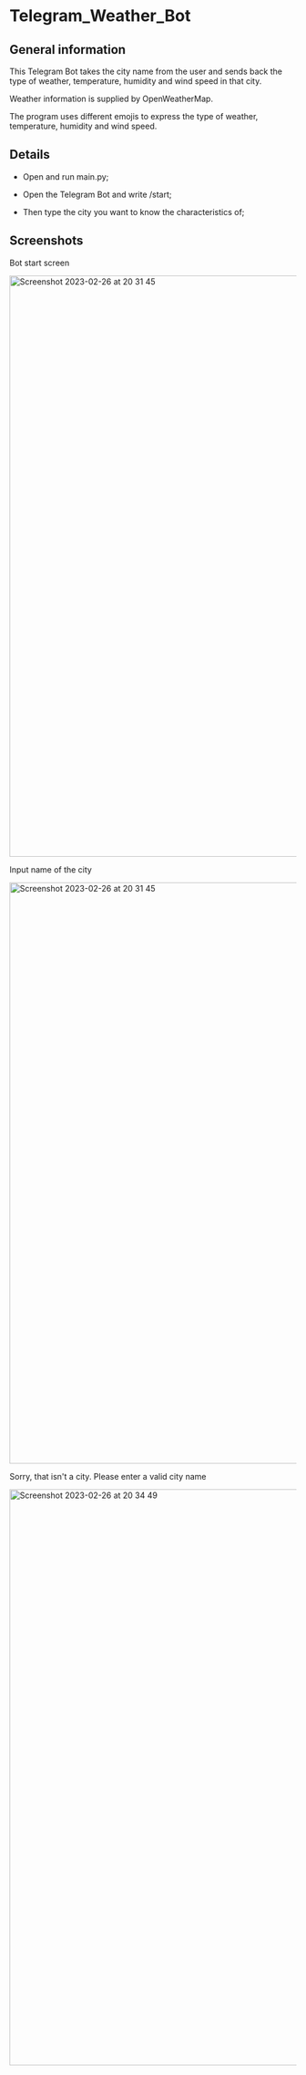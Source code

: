 # Telegram_Weather_Bot

## General information

This Telegram Bot takes the city name from the user and sends back the type of weather, temperature, humidity and wind speed in that city.

Weather information is supplied by OpenWeatherMap.

The program uses different emojis to express the type of weather, temperature, humidity and wind speed.

## Details

- Open and run main.py;

- Open the Telegram Bot and write /start;

- Then type the city you want to know the characteristics of;

## Screenshots

Bot start screen

<img width="1020" alt="Screenshot 2023-02-26 at 20 31 45" src="https://user-images.githubusercontent.com/67241526/221429596-242300c3-50d4-4ecf-8457-461157d05281.png">

Input name of the city

<img width="1020" alt="Screenshot 2023-02-26 at 20 31 45" src="https://user-images.githubusercontent.com/67241526/221429660-2bc242f2-3fa5-4938-af02-2bc54198162e.png">

Sorry, that isn't a city. Please enter a valid city name

<img width="1011" alt="Screenshot 2023-02-26 at 20 34 49" src="https://user-images.githubusercontent.com/67241526/221429759-13ea244d-7685-4613-a4ec-bfd27b3fc5b1.png">


